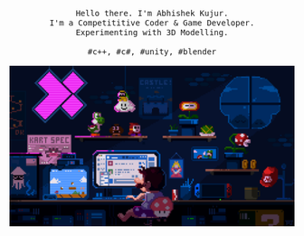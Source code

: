 <p align="center">
  <samp>
    Hello there. I'm Abhishek Kujur.
    <br />
    I'm a Competititive Coder & Game Developer.
    <br />
    Experimenting with 3D Modelling.
    <br />
    <br />
    #c++, #c#, #unity, #blender
  </samp>
  <br />
  <br />
  <img
    align="center"
    src="https://github.com/NewCyberGypsy/NewCyberGypsy/blob/main/preview.gif"
    width="680"
  />
</p>
